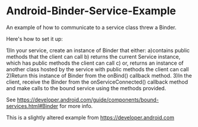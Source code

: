 Android-Binder-Service-Example
==============================

An example of how to communicate to a service class threw a Binder.

Here's how to set it up:

1)In your service, create an instance of Binder that either:
  a)contains public methods that the client can call
  b) returns the current Service instance, which has public methods the client can call
  c) or, returns an instance of another class hosted by the service with public methods the client can call
2)Return this instance of Binder from the onBind() callback method.
3)In the client, receive the Binder from the onServiceConnected() callback method and make calls to the bound
service using the methods provided.

See https://developer.android.com/guide/components/bound-services.html#Binder for more info.

This is a slightly altered example from https://developer.android.com
